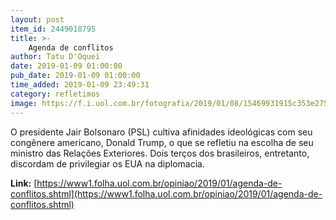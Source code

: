 ```yaml
---
layout: post
item_id: 2449018795
title: >-
    Agenda de conflitos
author: Tatu D'Oquei
date: 2019-01-09 01:00:00
pub_date: 2019-01-09 01:00:00
time_added: 2019-01-09 23:49:31
category: refletimos
image: https://f.i.uol.com.br/fotografia/2019/01/08/15469931915c353e275743f_1546993191_3x2_rt.jpg
---
```


O presidente Jair Bolsonaro (PSL) cultiva afinidades ideológicas com seu congênere americano, Donald Trump, o que se refletiu na escolha de seu ministro das Relações Exteriores. Dois terços dos brasileiros, entretanto, discordam de privilegiar os EUA na diplomacia.

**Link:** [https://www1.folha.uol.com.br/opiniao/2019/01/agenda-de-conflitos.shtml](https://www1.folha.uol.com.br/opiniao/2019/01/agenda-de-conflitos.shtml)

